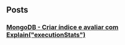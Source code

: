 ## Posts ##
### [MongoDB - Criar índice e avaliar com Explain("executionStats")](./_posts/mongodb-index-explain.md)
